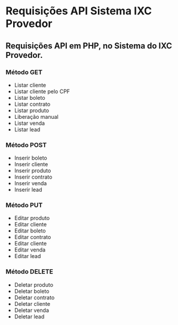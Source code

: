 # Requisições API Sistema IXC Provedor


## Requisições API em PHP, no Sistema do IXC Provedor.

### Método GET
- Listar cliente
- Listar cliente pelo CPF
- Listar boleto
- Listar contrato
- Listar produto
- Liberação manual
- Listar venda
- Listar lead
  

### Método POST
- Inserir boleto
- Inserir cliente
- Inserir produto
- Inserir contrato
- Inserir venda
- Inserir lead
  

### Método PUT
- Editar produto
- Editar cliente
- Editar boleto
- Editar contrato
- Editar cliente
- Editar venda
- Editar lead
  

### Método DELETE
- Deletar produto
- Deletar boleto
- Deletar contrato
- Deletar cliente
- Deletar venda
- Deletar lead









